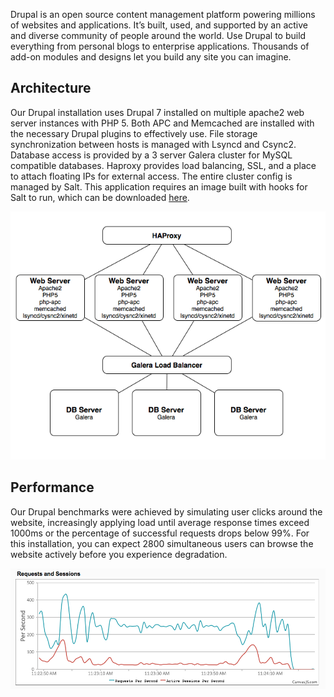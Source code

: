 Drupal is an open source content management platform powering millions of
websites and applications. It’s built, used, and supported by an active and
diverse community of people around the world. Use Drupal to build everything
from personal blogs to enterprise applications. Thousands of add-on modules and
designs let you build any site you can imagine.

## Architecture

Our Drupal installation uses Drupal 7 installed on multiple apache2 web server
instances with PHP 5. Both APC and Memcached are installed with the necessary
Drupal plugins to effectively use. File storage synchronization between hosts
is managed with Lsyncd and Csync2. Database access is provided by a 3 server
Galera cluster for MySQL compatible databases. Haproxy provides load balancing,
SSL, and a place to attach floating IPs for external access. The entire cluster
config is managed by Salt. This application requires an image built with hooks
for Salt to run, which can be downloaded [here](http://LINK_TO_FOLLOW/).

![Drupal architecture](arch.png)

## Performance

Our Drupal benchmarks were achieved by simulating user clicks around the
website, increasingly applying load until average response times exceed 1000ms
or the percentage of successful requests drops below 99%. For this installation,
you can expect 2800 simultaneous users can browse the website actively before
you experience degradation.


![Drupal performance](sessions.png)
